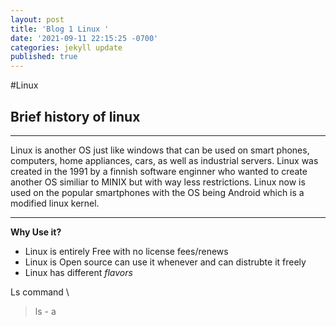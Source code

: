 ```yaml
---
layout: post
title: 'Blog 1 Linux '
date: '2021-09-11 22:15:25 -0700'
categories: jekyll update
published: true
---
```

#Linux

## Brief history of linux 
---
Linux is another OS just like windows that can be used on smart phones, computers, home appliances, cars, as well as industrial servers. Linux was created in the 1991 by a finnish software enginner who wanted to create another OS similiar to MINIX but with way less restrictions. Linux now is used on the popular smartphones with the OS being Android which is a modified linux kernel. 
___

**Why Use it?**
- Linux is entirely Free with no license fees/renews
- Linux is Open source can use it whenever and can distrubte it freely
- Linux has different _flavors_




Ls command \
> ls - a
